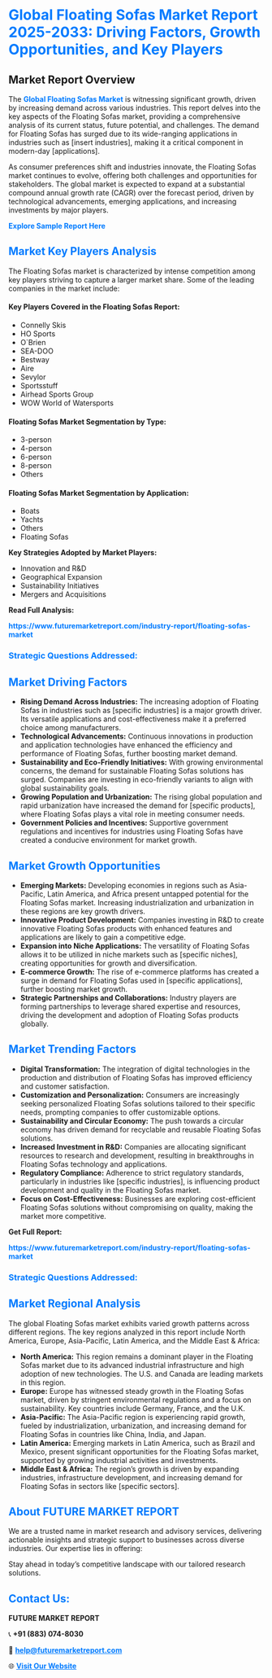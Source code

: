 <h1 style="color: #007BFF;">Global Floating Sofas Market Report 2025-2033: Driving Factors, Growth Opportunities, and Key Players</h1>

<section id="overview">
<h2>Market Report Overview</h2>
<p>The <a href="https://www.futuremarketreport.com/industry-report/floating-sofas-market" style="color: #007BFF; text-decoration: none;"><strong>Global Floating Sofas Market</strong></a> is witnessing significant growth, driven by increasing demand across various industries. This report delves into the key aspects of the Floating Sofas market, providing a comprehensive analysis of its current status, future potential, and challenges. The demand for Floating Sofas has surged due to its wide-ranging applications in industries such as [insert industries], making it a critical component in modern-day [applications].</p>
<p>As consumer preferences shift and industries innovate, the Floating Sofas market continues to evolve, offering both challenges and opportunities for stakeholders. The global market is expected to expand at a substantial compound annual growth rate (CAGR) over the forecast period, driven by technological advancements, emerging applications, and increasing investments by major players.</p>
</section>

<section id="overview">
<p><a href="https://www.futuremarketreport.com/request-sample/reportId=112316" style="color: #007BFF; text-decoration: none;"><strong>Explore Sample Report Here</strong></a></p>
</section>

<section id="key-players">
<h2 style="color: #007BFF;">Market Key Players Analysis</h2>
<p>The Floating Sofas market is characterized by intense competition among key players striving to capture a larger market share. Some of the leading companies in the market include:</p>
<h4>Key Players Covered in the Floating Sofas Report:</h4>
<ul><li>Connelly Skis</li><li>HO Sports</li><li>O`Brien</li><li>SEA-DOO</li><li>Bestway</li><li>Aire</li><li>Sevylor</li><li>Sportsstuff</li><li>Airhead Sports Group</li><li>WOW World of Watersports</li></ul>
<h4>Floating Sofas Market Segmentation by Type:</h4>
<ul><li>3-person</li><li>4-person</li><li>6-person</li><li>8-person</li><li>Others</li></ul>

<h4>Floating Sofas Market Segmentation by Application:</h4>
<ul><li>Boats</li><li>Yachts</li><li>Others</li><li>Floating Sofas</li></ul>
<p><strong>Key Strategies Adopted by Market Players:</strong></p>
<ul>
<li>Innovation and R&D</li>
<li>Geographical Expansion</li>
<li>Sustainability Initiatives</li>
<li>Mergers and Acquisitions</li>
</ul>
</section>

<section>
<p><strong>Read Full Analysis: </strong></p><a href="https://www.futuremarketreport.com/industry-report/floating-sofas-market" style="color: #007BFF; text-decoration: none;"><strong>https://www.futuremarketreport.com/industry-report/floating-sofas-market</strong></a>
<h3 style="color: #007BFF;">Strategic Questions Addressed:</h3>
</section>

<section id="driving-factors">
<h2 style="color: #007BFF;">Market Driving Factors</h2>
<ul>
<li><strong>Rising Demand Across Industries:</strong> The increasing adoption of Floating Sofas in industries such as [specific industries] is a major growth driver. Its versatile applications and cost-effectiveness make it a preferred choice among manufacturers.</li>
<li><strong>Technological Advancements:</strong> Continuous innovations in production and application technologies have enhanced the efficiency and performance of Floating Sofas, further boosting market demand.</li>
<li><strong>Sustainability and Eco-Friendly Initiatives:</strong> With growing environmental concerns, the demand for sustainable Floating Sofas solutions has surged. Companies are investing in eco-friendly variants to align with global sustainability goals.</li>
<li><strong>Growing Population and Urbanization:</strong> The rising global population and rapid urbanization have increased the demand for [specific products], where Floating Sofas plays a vital role in meeting consumer needs.</li>
<li><strong>Government Policies and Incentives:</strong> Supportive government regulations and incentives for industries using Floating Sofas have created a conducive environment for market growth.</li>
</ul>
</section>

<section id="growth-opportunities">
<h2 style="color: #007BFF;">Market Growth Opportunities</h2>
<ul>
<li><strong>Emerging Markets:</strong> Developing economies in regions such as Asia-Pacific, Latin America, and Africa present untapped potential for the Floating Sofas market. Increasing industrialization and urbanization in these regions are key growth drivers.</li>
<li><strong>Innovative Product Development:</strong> Companies investing in R&D to create innovative Floating Sofas products with enhanced features and applications are likely to gain a competitive edge.</li>
<li><strong>Expansion into Niche Applications:</strong> The versatility of Floating Sofas allows it to be utilized in niche markets such as [specific niches], creating opportunities for growth and diversification.</li>
<li><strong>E-commerce Growth:</strong> The rise of e-commerce platforms has created a surge in demand for Floating Sofas used in [specific applications], further boosting market growth.</li>
<li><strong>Strategic Partnerships and Collaborations:</strong> Industry players are forming partnerships to leverage shared expertise and resources, driving the development and adoption of Floating Sofas products globally.</li>
</ul>
</section>

<section id="trending-factors">
<h2 style="color: #007BFF;">Market Trending Factors</h2>
<ul>
<li><strong>Digital Transformation:</strong> The integration of digital technologies in the production and distribution of Floating Sofas has improved efficiency and customer satisfaction.</li>
<li><strong>Customization and Personalization:</strong> Consumers are increasingly seeking personalized Floating Sofas solutions tailored to their specific needs, prompting companies to offer customizable options.</li>
<li><strong>Sustainability and Circular Economy:</strong> The push towards a circular economy has driven demand for recyclable and reusable Floating Sofas solutions.</li>
<li><strong>Increased Investment in R&D:</strong> Companies are allocating significant resources to research and development, resulting in breakthroughs in Floating Sofas technology and applications.</li>
<li><strong>Regulatory Compliance:</strong> Adherence to strict regulatory standards, particularly in industries like [specific industries], is influencing product development and quality in the Floating Sofas market.</li>
<li><strong>Focus on Cost-Effectiveness:</strong> Businesses are exploring cost-efficient Floating Sofas solutions without compromising on quality, making the market more competitive.</li>
</ul>
</section>

<section>
<p><strong>Get Full Report: </strong></p><a href="https://www.futuremarketreport.com/industry-report/floating-sofas-market" style="color: #007BFF; text-decoration: none;"><strong>https://www.futuremarketreport.com/industry-report/floating-sofas-market</strong></a>
<h3 style="color: #007BFF;">Strategic Questions Addressed:</h3>
</section>


<section id="regional-analysis">
<h2 style="color: #007BFF;">Market Regional Analysis</h2>
<p>The global Floating Sofas market exhibits varied growth patterns across different regions. The key regions analyzed in this report include North America, Europe, Asia-Pacific, Latin America, and the Middle East & Africa:</p>
<ul>
<li><strong>North America:</strong> This region remains a dominant player in the Floating Sofas market due to its advanced industrial infrastructure and high adoption of new technologies. The U.S. and Canada are leading markets in this region.</li>
<li><strong>Europe:</strong> Europe has witnessed steady growth in the Floating Sofas market, driven by stringent environmental regulations and a focus on sustainability. Key countries include Germany, France, and the U.K.</li>
<li><strong>Asia-Pacific:</strong> The Asia-Pacific region is experiencing rapid growth, fueled by industrialization, urbanization, and increasing demand for Floating Sofas in countries like China, India, and Japan.</li>
<li><strong>Latin America:</strong> Emerging markets in Latin America, such as Brazil and Mexico, present significant opportunities for the Floating Sofas market, supported by growing industrial activities and investments.</li>
<li><strong>Middle East & Africa:</strong> The region’s growth is driven by expanding industries, infrastructure development, and increasing demand for Floating Sofas in sectors like [specific sectors].</li>
</ul>
</section>

<footer>
<h2 style="color: #007BFF;">About FUTURE MARKET REPORT</h2>
<p>We are a trusted name in market research and advisory services, delivering actionable insights and strategic support to businesses across diverse industries. Our expertise lies in offering:</p>

<p>Stay ahead in today’s competitive landscape with our tailored research solutions.</p>

<h2 style="color: #007BFF;">Contact Us:</h2>
<p><strong>FUTURE MARKET REPORT</strong></p>
<p>📞 <strong>+91 (883) 074-8030</strong></p>
<p>📧 <strong><a href="mailto:help@futuremarketreport.com" style="color: #007BFF;">help@futuremarketreport.com</a></strong></p>
<p>🌐 <strong><a href="https://www.futuremarketreport.com/" style="color: #007BFF;">Visit Our Website</a></strong></p>
</footer>